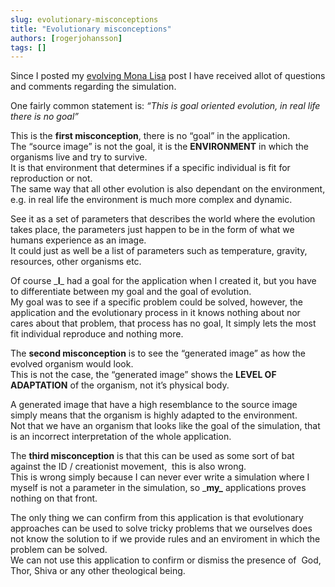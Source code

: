 ```yaml
---
slug: evolutionary-misconceptions
title: "Evolutionary misconceptions"
authors: [rogerjohansson]
tags: []
---
```

Since I posted my [evolving Mona Lisa](http://rogeralsing.com/2008/12/07/genetic-programming-evolution-of-mona-lisa/) post I have received allot of questions and comments regarding the simulation.

<!-- truncate -->

One fairly common statement is: *“This is goal oriented evolution, in real life there is no goal”*

This is the **first misconception**, there is no “goal” in the application.  
The “source image” is not the goal, it is the **ENVIRONMENT** in which the organisms live and try to survive.  
It is that environment that determines if a specific individual is fit for reproduction or not.  
The same way that all other evolution is also dependant on the environment, e.g. in real life the environment is much more complex and dynamic.

See it as a set of parameters that describes the world where the evolution takes place, the parameters just happen to be in the form of what we humans experience as an image.  
It could just as well be a list of parameters such as temperature, gravity, resources, other organisms etc.

Of course \_**I**\_ had a goal for the application when I created it, but you have to differentiate between my goal and the goal of evolution.  
My goal was to see if a specific problem could be solved, however, the application and the evolutionary process in it knows nothing about nor cares about that problem, that process has no goal, It simply lets the most fit individual reproduce and nothing more.

The **second misconception** is to see the “generated image” as how the evolved organism would look.  
This is not the case, the “generated image” shows the **LEVEL OF ADAPTATION** of the organism, not it’s physical body.

A generated image that have a high resemblance to the source image simply means that the organism is highly adapted to the environment.  
Not that we have an organism that looks like the goal of the simulation, that is an incorrect interpretation of the whole application.

The **third misconception** is that this can be used as some sort of bat against the ID / creationist movement,  this is also wrong.  
This is wrong simply because I can never ever write a simulation where I myself is not a parameter in the simulation, so \_**my\_** applications proves nothing on that front.

The only thing we can confirm from this application is that evolutionary approaches can be used to solve tricky problems that we ourselves does not know the solution to if we provide rules and an enviroment in which the problem can be solved.  
We can not use this application to confirm or dismiss the presence of  God, Thor, Shiva or any other theological being.
